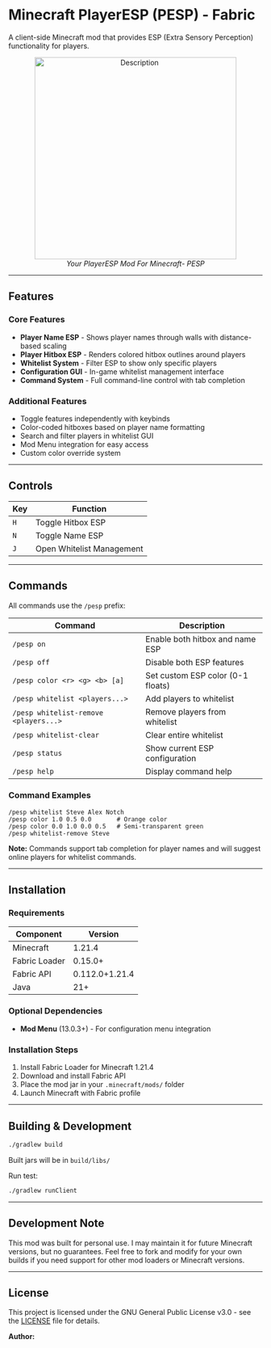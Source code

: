 # Minecraft PlayerESP (PESP) - Fabric

A client-side Minecraft mod that provides ESP (Extra Sensory Perception) functionality for players.

<div align="center">
  <img src="https://github.com/user-attachments/assets/e1273ab9-5515-4401-b3e7-20b85bec2e57" alt="Description" width="400">
  <br>
  <i>Your PlayerESP Mod For Minecraft- PESP</i>
</div>

---

## Features

### Core Features
- **Player Name ESP** - Shows player names through walls with distance-based scaling
- **Player Hitbox ESP** - Renders colored hitbox outlines around players
- **Whitelist System** - Filter ESP to show only specific players
- **Configuration GUI** - In-game whitelist management interface
- **Command System** - Full command-line control with tab completion

### Additional Features
- Toggle features independently with keybinds
- Color-coded hitboxes based on player name formatting
- Search and filter players in whitelist GUI
- Mod Menu integration for easy access
- Custom color override system

---

## Controls

| Key | Function |
|-----|----------|
| `H` | Toggle Hitbox ESP |
| `N` | Toggle Name ESP |
| `J` | Open Whitelist Management |

---

## Commands

All commands use the `/pesp` prefix:

| Command | Description |
|---------|-------------|
| `/pesp on` | Enable both hitbox and name ESP |
| `/pesp off` | Disable both ESP features |
| `/pesp color <r> <g> <b> [a]` | Set custom ESP color (0-1 floats) |
| `/pesp whitelist <players...>` | Add players to whitelist |
| `/pesp whitelist-remove <players...>` | Remove players from whitelist |
| `/pesp whitelist-clear` | Clear entire whitelist |
| `/pesp status` | Show current ESP configuration |
| `/pesp help` | Display command help |

### Command Examples
```
/pesp whitelist Steve Alex Notch
/pesp color 1.0 0.5 0.0       # Orange color
/pesp color 0.0 1.0 0.0 0.5   # Semi-transparent green
/pesp whitelist-remove Steve
```

**Note:** Commands support tab completion for player names and will suggest online players for whitelist commands.

---

## Installation

### Requirements
| Component | Version |
|-----------|---------|
| Minecraft | 1.21.4 |
| Fabric Loader | 0.15.0+ |
| Fabric API | 0.112.0+1.21.4 |
| Java | 21+ |

### Optional Dependencies
- **Mod Menu** (13.0.3+) - For configuration menu integration

### Installation Steps
1. Install Fabric Loader for Minecraft 1.21.4
2. Download and install Fabric API
3. Place the mod jar in your `.minecraft/mods/` folder
4. Launch Minecraft with Fabric profile

---

## Building & Development

```bash
./gradlew build
```

Built jars will be in `build/libs/`

Run test:
```bash
./gradlew runClient
```
---

## Development Note

This mod was built for personal use. I may maintain it for future Minecraft versions, but no guarantees. Feel free to fork and modify for your own builds if you need support for other mod loaders or Minecraft versions.

---

## License

This project is licensed under the GNU General Public License v3.0 - see the [LICENSE](LICENSE) file for details.

**Author:**

